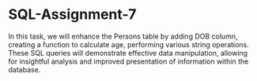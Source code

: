 # SQL-Assignment-7
In this task, we will enhance the Persons table by adding DOB column, creating a function to calculate age,
performing various string operations. These SQL queries will demonstrate effective data manipulation, 
allowing for insightful analysis and improved presentation of information within the database.


